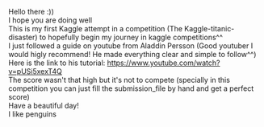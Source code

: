 Hello there :))  
I hope you are doing well  
This is my first Kaggle attempt in a competition (The Kaggle-titanic-disaster) to hopefully begin my journey in kaggle competitions^^  
I just followed a guide on youtube from Aladdin Persson (Good youtuber I would higly recommend! He made everything clear and simple to follow^^)  
Here is the link to his tutorial: https://www.youtube.com/watch?v=pUSi5xexT4Q  
The score wasn't that high but it's not to compete (specially in this competition you can just fill the submission_file by hand and get a perfect score)  
Have a beautiful day!  
I like penguins  
